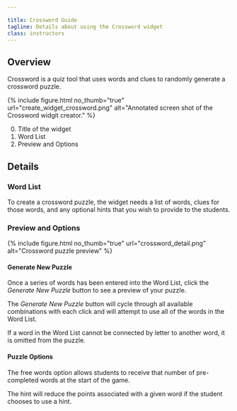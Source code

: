 ```yaml
---

title: Crossword Guide
tagline: Details about using the Crossword widget
class: instructors
---
```



## Overview

Crossword is a quiz tool that uses words and clues to randomly generate a crossword puzzle.

{% include figure.html
	no_thumb="true"
	url="create_widget_crossword.png"
	alt="Annotated screen shot of the Crossword widgit creator."
%}


0. Title of the widget
0. Word List
0. Preview and Options

## Details

### Word List

To create a crossword puzzle, the widget needs a list of words, clues for those words, and any optional hints that you wish to provide to the students.

### Preview and Options

{% include figure.html
	no_thumb="true"
	url="crossword_detail.png"
	alt="Crossword puzzle preview"
%}

#### Generate New Puzzle

Once a series of words has been entered into the Word List, click the *Generate New Puzzle* button to see a preview of your puzzle.

The *Generate New Puzzle* button will cycle through all available combinations with each click and will attempt to use all of the words in the Word List.

If a word in the Word List cannot be connected by letter to another word, it is omitted from the puzzle.

#### Puzzle Options

The free words option allows students to receive that number of pre-completed words at the start of the game.

The hint will reduce the points associated with a given word if the student chooses to use a hint.
